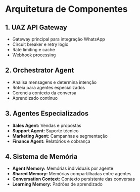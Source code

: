 # Arquitetura de Componentes

## 1. UAZ API Gateway
- Gateway principal para integração WhatsApp
- Circuit breaker e retry logic
- Rate limiting e cache
- Webhook processing

## 2. Orchestrator Agent
- Analisa mensagens e determina intenção
- Roteia para agentes especializados
- Gerencia contexto da conversa
- Aprendizado contínuo

## 3. Agentes Especializados
- **Sales Agent:** Vendas e propostas
- **Support Agent:** Suporte técnico
- **Marketing Agent:** Campanhas e segmentação
- **Finance Agent:** Relatórios e cobrança

## 4. Sistema de Memória
- **Agent Memory:** Memórias individuais por agente
- **Shared Memory:** Memórias compartilhadas entre agentes
- **Conversation Context:** Contexto persistente das conversas
- **Learning Memory:** Padrões de aprendizado
